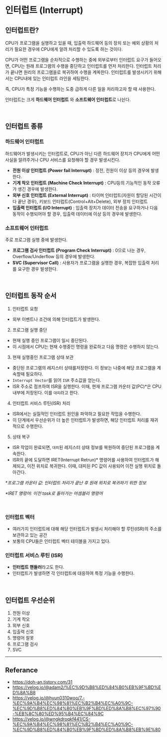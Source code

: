 # 인터럽트 (Interrupt)

## 인터럽트란?
CPU가 프로그램을 실행하고 있을 때, 입출력 하드웨어 등의 장치 또는 예외 상황의 처리가 필요한 경우에 CPU에게 알려 처리할 수 있도록 하는 것이다.  

CPU가 어떤 프로그램을 순차적으로 수행하는 중에 외부로부터 인터럽트 요구가 들어오면, CPU는 원래 프로그램의 수행을 중단하고 인터럽트를 먼저 처리한다. 인터럽트 처리가 끝나면 원리의 프로그램을로 복귀하여 수행을 계쏙한다. 인터럽트를 발생시키기 위해서는 CPU내에 있는 인터럽트 라인을 세팅한다.  

즉, CPU가 특정 기능을 수행하는 도중 급하게 다른 일을 처리하고자 할 때 사용한다.  

인터럽트는 크게 **하드웨어 인터럽트** 와 **소프트웨어 인터럽트**로 나뉜다. </br>

<br>

## 인터럽트 종류

### 하드웨어 인터럽트
하드웨어가 발생시키는 인터럽트로, CPU가 아닌 다른 하드웨어 장치가 CPU에게 어떤 사실을 알려주거나 CPU 서비스를 요청해야 할 경우 발생시킨다.  

- **전원 이상 인터럽트 (Power fail Interrupt)** : 정전, 전원이 이상 등의 경우에 발생한다.
- **기계 착오 인터럽트 (Machine Check Interrupt)** : CPU등의 기능적인 동작 오류가 생긴 경우에 발생한다.
- **외부 신호 인터럽트 (External Interrupt)** : 타이머 인터럽트(자원이 할당된 시간이 다 끝난 경우), 키보드 인터럽트(Control+Alt+Delete), 외부 장치 인터럽트
- **입출력 인터럽트 (I/O Interrupt)** : 입출력 장치가 데이터 전송을 요구하거나 다음 동작이 수행되어야 할 경우, 입출력 데이터에 이상 등의 경우에 발생한다.

### 소프트웨어 인터럽트 
주로 프로그램 실행 중에 발생한다.
- **프로그램 검사 인터럽트 (Program Check Interrupt)** : 0으로 나눈 경우, Overflow/Underflow 등의 경우에 발생한다.
- **SVC (Supervisor Call)** : 사용자가 프로그램을 실행한 경우, 복잡한 입출력 처리를 요구한 경우 발생한다.

<br>

## 인터럽트 동작 순서
1. 인터럽트 요청
  - 외부 이벤트나 조건에 의해 인터럽트가 발생한다.
2. 프로그램 실행 중단
  - 현재 실행 중인 프로그램이 일시 중단된다.
  - 이 시점에서 CPU는 현재 수행중인 명령을 완료하고 다음 명령은 수행하지 않는다.
3. 현재 실행중인 프로그램 상태 보관
  - 중단된 프로그램의 레지스터 상태를저장한다. 이 정보는 나중에 해당 프로그램을 계속할때 필요하다.
  - `Interrupt Vector`를 읽어 `ISR` 주소값을 얻는다.
  - ISR 주소로 점프하여 ISR을 실행한다. 이때, 현재 프로그램 카운터 값(PC)\*은 CPU 내부에 저장된다. 이를 `대피`라고 한다.
4. 인터럽트 서비스 루틴(ISR) 처리
  - ISR에서는 실질적인 인터럽트 원인을 파악하고 필요한 작업을 수행한다.
  - 이 단계에서 우선순위가 더 높은 인터럽트가 발생하면, 해당 인터럽트 처리를 재귀적으로 수행한다.
5. 상태 복구
  - ISR 작업이 완료되면, `대피`된 레지스터 상태 정보를 복원하여 중단된 프로그램을 계속한다.
  - ISR의 끝에 도달하면 IRET(Interrupt Retrun)\* 명령어를 사용하여 인터럽트가 해제되고, 이전 위치로 복귀한다. 이때, 대피된 PC 값이 사용되어 이전 실행 위치로 돌아간다.

_\*프로그램 카운터 값: 인터럽트 처리가 끝난 후 원래 위치로 복귀하기 위한 정보_

_\*IRET 명렁어: 이전 task로 돌아가는 어셈블리 명령어_  

<br>

### 인터럽트 벡터
- 여러가지 인터럽트에 대해 해당 인터럽트가 발생시 처리해야 할 루틴(ISR)의 주소를 보관하고 있는 공간
- 보통의 CPU들은 인터럽트 벡터 테이블을 가지고 있다.

### 인터럽트 서비스 루틴 (ISR)
- **인터럽트 핸들러**라고도 한다.  
- 인터럽트가 발생하면 각 인터럽트에 대응하여 특정 기능을 수행한다.

<br>

## 인터럽트 우선순위
1. 전원 이상
2. 기계 착오
3. 외부 신호
4. 입출력 신호
5. 명령어 잘못
6. 프로그램 검사
7. SVC


----

## Referance
- https://doh-an.tistory.com/31
- https://velog.io/@adam2/%EC%9D%B8%ED%84%B0%EB%9F%BD%ED%8A%B8
- https://velog.io/@hyun0310woo/7.-%EC%9A%B4%EC%98%81%EC%B2%B4%EC%A0%9C-%EC%9D%B8%ED%84%B0%EB%9F%BD%ED%8A%B8%EC%97%90-%EB%8C%80%ED%95%B4%EC%84%9C  
- https://velog.io/@wngkdroqkf441/CS-%EC%9A%B4%EC%98%81%EC%B2%B4%EC%A0%9C-%EC%9D%B8%ED%84%B0%EB%9F%BD%ED%8A%B8%EB%9E%80